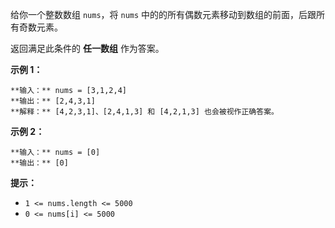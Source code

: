 给你一个整数数组 `nums`，将 `nums` 中的的所有偶数元素移动到数组的前面，后跟所有奇数元素。

返回满足此条件的 **任一数组** 作为答案。



**示例 1：**

    
    
    **输入：** nums = [3,1,2,4]
    **输出：** [2,4,3,1]
    **解释：** [4,2,3,1]、[2,4,1,3] 和 [4,2,1,3] 也会被视作正确答案。
    

**示例 2：**

    
    
    **输入：** nums = [0]
    **输出：** [0]
    



**提示：**

  * `1 <= nums.length <= 5000`
  * `0 <= nums[i] <= 5000`

